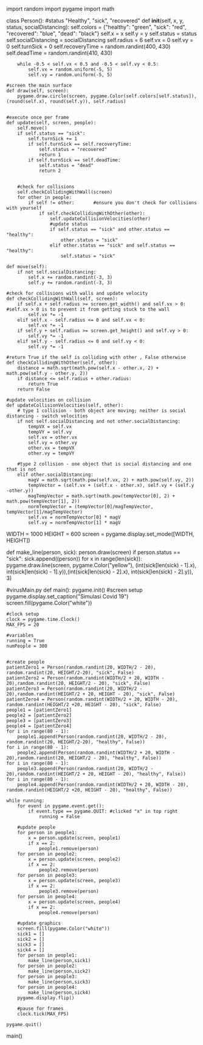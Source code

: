 import random
import pygame
import math


class Person():
    #status "Healthy", "sick", "recovered"
    def __init__(self, x, y, status, socialDistancing):
        self.colors = {"healthy": "green", "sick": "red", "recovered": "blue", "dead": "black"}
        self.x = x
        self.y = y
        self.status = status
        self.socialDistancing = socialDistancing
        self.radius = 6
        self.vx = 0
        self.vy = 0
        self.turnSick = 0
        self.recoveryTime = random.randint(400, 430)
        self.deadTime = random.randint(410, 430)

        while -0.5 < self.vx < 0.5 and -0.5 < self.vy < 0.5:
            self.vx = random.uniform(-5, 5)
            self.vy = random.uniform(-5, 5)

    #screen the main surface
    def draw(self, screen):
        pygame.draw.circle(screen, pygame.Color(self.colors[self.status]), (round(self.x), round(self.y)), self.radius)


    #execute once per frame
    def update(self, screen, people):
        self.move()
        if self.status == "sick":
            self.turnSick += 1
            if self.turnSick == self.recoveryTime:
                self.status = "recovered"
                return 1
            if self.turnSick == self.deadTime:
                self.status = "dead"
                return 2


        #check for collisions
        self.checkCollidingWithWall(screen)
        for other in people:
            if self != other:       #ensure you don't check for collisions with yourself
                if self.checkCollidingWithOther(other):
                    self.updateCollisionVelocities(other)
                    #update status
                    if self.status == "sick" and other.status == "healthy":
                        other.status = "sick"
                    elif other.status == "sick" and self.status == "healthy":
                        self.status = "sick"

    def move(self):
        if not self.socialDistancing:
            self.x += random.randint(-3, 3)
            self.y += random.randint(-3, 3)

    #check for collisions with walls and update velocity
    def checkCollidingWithWall(self, screen):
        if self.x + self.radius >= screen.get_width() and self.vx > 0:      #self.vx > 0 is to prevent it from getting stuck to the wall
            self.vx *= -1
        elif self.x - self.radius <= 0 and self.vx < 0:
            self.vx *= -1
        if self.y + self.radius >= screen.get_height() and self.vy > 0:
            self.vy *= -1
        elif self.y - self.radius <= 0 and self.vy < 0:
            self.vy *= -1

    #return True if the self is colliding with other , False otherwise
    def checkCollidingWithOther(self, other):
        distance = math.sqrt(math.pow(self.x - other.x, 2) + math.pow(self.y - other.y, 2))
        if distance <= self.radius + other.radius:
            return True
        return False

    #update velocities on collision
    def updateCollisionVelocities(self, other):
        # type 1 collision - both object are moving; neither is social distancing - switch velocities
        if not self.socialDistancing and not other.socialDistancing:
            tempVX = self.vx
            tempVY = self.vy
            self.vx = other.vx
            self.vy = other.vy
            other.vx = tempVX
            other.vy = tempVY

        #type 2 collision - one object that is social distancing and one that is not
        elif other.socialDistancing:
            magV = math.sqrt(math.pow(self.vx, 2) + math.pow(self.vy, 2))
            tempVector = (self.vx + (self.x - other.x), self.vy + (self.y -other.y))
            magTempVector = math.sqrt(math.pow(tempVector[0], 2) + math.pow(tempVector[1], 2))
            normTempVector = (tempVector[0]/magTempVector, tempVector[1]/magTempVector)
            self.vx = normTempVector[0] * magV
            self.vy = normTempVector[1] * magV
WIDTH = 1000
HEIGHT = 600
screen = pygame.display.set_mode([WIDTH, HEIGHT])

def make_line(person, sick):
    person.draw(screen)
    if person.status == "sick":
        sick.append((person))
        for x in range(len(sick)):
            pygame.draw.line(screen, pygame.Color("yellow"), (int(sick[len(sick) - 1].x), int(sick[len(sick) - 1].y)),(int(sick[len(sick) - 2].x), int(sick[len(sick) - 2].y)), 3)

#virusMain.py
def main():
    pygame.init()
    #screen setup
    pygame.display.set_caption("Simulasi Covid 19")
    screen.fill(pygame.Color("white"))

    #clock setup
    clock = pygame.time.Clock()
    MAX_FPS = 20

    #variables
    running = True
    numPeople = 300


    #create people
    patientZero1 = Person(random.randint(20, WIDTH/2 - 20), random.randint(20, HEIGHT/2-20), "sick", False)
    patientZero2 = Person(random.randint(WIDTH/2 + 20, WIDTH - 20),random.randint(20, HEIGHT/2 - 20), "sick", False)
    patientZero3 = Person(random.randint(20, WIDTH/2 - 20),random.randint(HEIGHT/2 + 20, HEIGHT - 20), "sick", False)
    patientZero4 = Person(random.randint(WIDTH/2 + 20, WIDTH - 20), random.randint(HEIGHT/2 +20, HEIGHT - 20), "sick", False)
    people1 = [patientZero1]
    people2 = [patientZero2]
    people3 = [patientZero3]
    people4 = [patientZero4]
    for i in range(80 - 1):
        people1.append(Person(random.randint(20, WIDTH/2 - 20), random.randint(20, HEIGHT/2-20), "healthy", False))
    for i in range(80 - 1):
        people2.append(Person(random.randint(WIDTH/2 + 20, WIDTH - 20),random.randint(20, HEIGHT/2 - 20), "healthy", False))
    for i in range(80 - 1):
        people3.append(Person(random.randint(20, WIDTH/2 - 20),random.randint(HEIGHT/2 + 20, HEIGHT - 20), "healthy", False))
    for i in range(80 - 1):
        people4.append(Person(random.randint(WIDTH/2 + 20, WIDTH - 20), random.randint(HEIGHT/2 +20, HEIGHT - 20), "healthy", False))

    while running:
        for event in pygame.event.get():
            if event.type == pygame.QUIT: #clicked "x" in top right
                running = False

        #update people
        for person in people1:
            x = person.update(screen, people1)
            if x == 2:
                people1.remove(person)
        for person in people2:
            x = person.update(screen, people2)
            if x == 2:
                people2.remove(person)
        for person in people3:
            x = person.update(screen, people3)
            if x == 2:
                people3.remove(person)
        for person in people4:
            x = person.update(screen, people4)
            if x == 2:
                people4.remove(person)

        #update graphics
        screen.fill(pygame.Color("white"))
        sick1 = []
        sick2 = []
        sick3 = []
        sick4 = []
        for person in people1:
            make_line(person,sick1)
        for person in people2:
            make_line(person,sick2)
        for person in people3:
            make_line(person,sick3)
        for person in people4:
            make_line(person,sick4)
        pygame.display.flip()

        #pause for frames
        clock.tick(MAX_FPS)

    pygame.quit()

main()